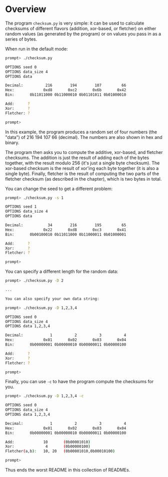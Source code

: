 
# Overview

The program `checksum.py` is very simple: it can be used to calculate checksums
of different flavors (addition, xor-based, or fletcher) on either random
values (as generated by the program) or on values you pass in as a series of
bytes.

When run in the default mode:

```sh
prompt> ./checksum.py

OPTIONS seed 0
OPTIONS data_size 4
OPTIONS data

Decimal:          216        194        107         66
Hex:             0xd8       0xc2       0x6b       0x42
Bin:       0b11011000 0b11000010 0b01101011 0b01000010

Add:      ?
Xor:      ?
Fletcher: ?

prompt>
```

In this example, the program produces a random set of four numbers (the
"data") of 216 194 107 66 (decimal). The numbers are also shown in hex and
binary. 

The program then asks you to compute the additive, xor-based, and fletcher
checksums. The addition is just the result of adding each of the bytes
together, with the result modulo 256 (it's just a single byte checksum).
The xor-based checksum is the result of xor'ing each byte together (it is also
a single byte). Finally, fletcher is the result of computing the two parts of
the fletcher checksum (as described in the chapter), which is two bytes in
total.

You can change the seed to get a different problem:

```sh
prompt> ./checksum.py -s 1

OPTIONS seed 1
OPTIONS data_size 4
OPTIONS data

Decimal:           34        216        195         65
Hex:             0x22       0xd8       0xc3       0x41
Bin:       0b00100010 0b11011000 0b11000011 0b01000001

Add:      ?
Xor:      ?
Fletcher: ?

prompt> 
```

You can specify a different length for the random data:

```sh
prompt> ./checksum.py -D 2

...

You can also specify your own data string:

prompt> ./checksum.py -D 1,2,3,4

OPTIONS seed 0
OPTIONS data_size 4
OPTIONS data 1,2,3,4

Decimal:            1          2          3          4
Hex:             0x01       0x02       0x03       0x04
Bin:       0b00000001 0b00000010 0b00000011 0b00000100

Add:      ?
Xor:      ?
Fletcher: ?

prompt> 
```

Finally, you can use `-c` to have the program compute the checksums for you.

```sh
prompt> ./checksum.py -D 1,2,3,4 -c

OPTIONS seed 0
OPTIONS data_size 4
OPTIONS data 1,2,3,4

Decimal:            1          2          3          4
Hex:             0x01       0x02       0x03       0x04
Bin:       0b00000001 0b00000010 0b00000011 0b00000100

Add:             10       (0b00001010)
Xor:              4       (0b00000100)
Fletcher(a,b):   10, 20   (0b00001010,0b00010100)

prompt> 
```

Thus ends the worst README in this collection of READMEs.
